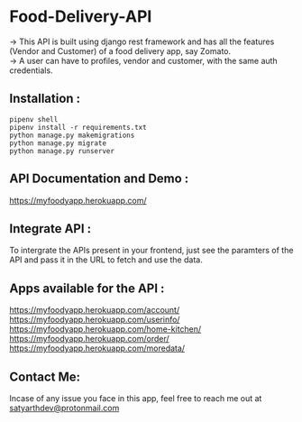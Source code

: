 # Food-Delivery-API
-> This API is built using django rest framework and has all the features (Vendor and Customer) of a food delivery app, say Zomato. \
-> A user can have to profiles, vendor and customer, with the same auth credentials. 

## Installation :
```
pipenv shell
pipenv install -r requirements.txt
python manage.py makemigrations
python manage.py migrate
python manage.py runserver
```

## API Documentation and Demo :
https://myfoodyapp.herokuapp.com/

## Integrate API :
To intergrate the APIs present in your frontend, just see the paramters of the API and pass it in the URL to fetch and use the data.

## Apps available for the API :
https://myfoodyapp.herokuapp.com/account/
https://myfoodyapp.herokuapp.com/userinfo/
https://myfoodyapp.herokuapp.com/home-kitchen/
https://myfoodyapp.herokuapp.com/order/
https://myfoodyapp.herokuapp.com/moredata/

## Contact Me:
Incase of any issue you face in this app, feel free to reach me out at satyarthdev@protonmail.com
